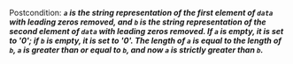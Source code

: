 Postcondition: ***`a` is the string representation of the first element of `data` with leading zeros removed, and `b` is the string representation of the second element of `data` with leading zeros removed. If `a` is empty, it is set to '0'; if `b` is empty, it is set to '0'. The length of `a` is equal to the length of `b`, `a` is greater than or equal to `b`, and now `a` is strictly greater than `b`.***